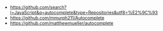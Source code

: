 - https://github.com/search?l=JavaScript&q=autocomplete&type=Repositories&utf8=%E2%9C%93
- https://github.com/mmurph211/Autocomplete
- https://github.com/matthewmueller/autocomplete
